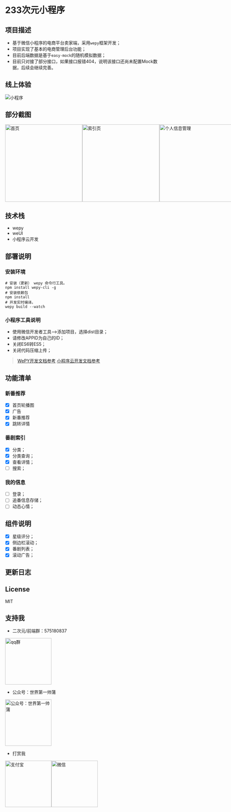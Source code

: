 # 233次元小程序

## 项目描述
- 基于微信小程序的电商平台卖家端，采用`wepy`框架开发；
- 项目实现了基本的电商管理后台功能；
- 目前后端数据是基于`easy-mock`的随机模拟数据；
- 目前只对接了部分接口，如果接口报错404，说明该接口还尚未配置Mock数据，后续会继续完善。

## 线上体验
![小程序](https://233.calamus.xyz/233%E6%AC%A1%E5%85%83%E5%B0%8F%E7%A8%8B%E5%BA%8F.jpg)



## 部分截图
<div style="display:flex">
    <img src="https://233.calamus.xyz/image/233/233show1.jpeg" alt="首页" width="250"  />
    <img src="https://233.calamus.xyz/image/233/233show2.jpeg" alt="索引页" width="250"  />
    <img src="https://233.calamus.xyz/image/233/233show3.jpeg" alt="个人信息管理" width="250"  />
</div>


## 技术栈
- wepy
- weUI
- 小程序云开发

## 部署说明

### 安装环境
```
# 安装（更新） wepy 命令行工具。
npm install wepy-cli -g
# 安装依赖包
npm install
# 开发实时编译。
wepy build --watch
```

### 小程序工具说明
- 使用微信开发者工具-->添加项目，选择dist目录；
- 请修改APPID为自己的ID；
- 关闭ES6转ES5；
- 关闭代码压缩上传；

> [WePY开发文档参考](https://tencent.github.io/wepy/)
> [小程序云开发文档参考](https://tencent.github.io/wepy/)

## 功能清单

### 新番推荐
- [x] 首页轮播图
- [x] 广告
- [x] 新番推荐
- [x] 跳转详情

### 番剧索引
- [x] 分类；
- [x] 分类查询；
- [x] 查看详情；
- [ ] 搜索；

### 我的信息
- [ ] 登录；
- [ ] 追番信息存储；
- [ ] 动态心情；

## 组件说明
- [x] 星级评分；
- [x] 侧边栏滚动；
- [x] 番剧列表；
- [x] 滚动广告；

## 更新日志


## License
MIT

## 支持我
- 二次元/前端群：575180837

 <img src="https://cdn.calamus.xyz/qq%E7%BE%A4.png" alt="qq群" width="150"  />

- 公众号：世界第一帅蒲

<img src="https://cdn.calamus.xyz/wechat.jpg" alt="公众号：世界第一帅蒲" width="150"  />

- 打赏我

<div style="display:flex">
    <img src="https://cdn.calamus.xyz/mayun.bmp" alt="支付宝" width="150"  />
    <img src="https://cdn.calamus.xyz/mahuateng.bmp" alt="微信" width="150"  />
</div>

